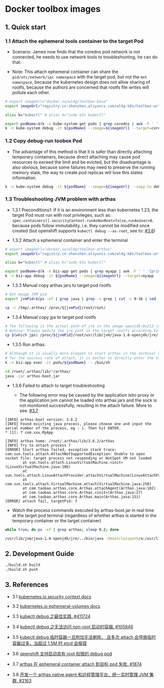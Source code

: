 # Docker toolbox images

## 1. Quick start

### 1.1 Attach the ephemeral tools container to the target Pod

- Scenario: James now finds that the coredns pod network is not connected,
he needs to use network tools to troubleshooting, he can do that.

- Note: This attach ephemeral container can share the `pid/utc/network/ipc namespace` with the
target pod, but not the `mnt namespace`, because the kubernetes design does not allow sharing of rootfs,
because the authors are concerned that rootfs file writes will pollute each other.

```bash
# export imageUrl="docker.io/wl4g/toolbox-base"
export imageUrl="registry.cn-shenzhen.aliyuncs.com/wl4g-k8s/toolbox-arthas"

alias k="kubectl" # alias k="sudo k3s kubectl"

export podName=$(k -n kube-system get pods | grep coredns | awk -F ' ' '{print $1}')
k -n kube-system debug -it ${podName} --image=${imageUrl} --target=coredns
```

### 1.2 Copy debug-run toobox Pod

- The advantage of this method is that it is safer than directly attaching temporary containers, because direct attaching
may cause pod resources to exceed the limit and be evicted, but the disadvantage is also obvious, because some failures
may need to preserve the running memory state, the way to create pod replicas will lose this states information.

```bash
k -n kube-system debug -it ${podName} --image=${imageUrl} --copy-to debug-pod --share-processes
```

### 1.3 Troubleshooting JVM problem with arthas

- 1.3.1 Preconditions1: If it is an environment less than kubernetes 1.23, the target Pod must run with root privileges, such as: `spec.containers[].securityContext.runAsNonRoot=false,runAsUser=0`. because pods follow immutability, i.e. they cannot be modified once created (but openshift supports `kubectl debug --as-root`, see to: [#3.6](#3.6))

- 1.3.2 Attach a ephemeral container and enter the terminal

```bash
# export imageUrl="docker.io/wl4g/toolbox-arthas"
export imageUrl="registry.cn-shenzhen.aliyuncs.com/wl4g-k8s/toolbox-arthas"

alias k="kubectl" # alias k="sudo k3s kubectl"

export podName=$(k -n biz-app get pods | grep myapp | awk -F ' ' '{print $1}')
k -n biz-app debug -it ${podName} --image=${imageUrl} --target=myapp
```

- 1.3.3 Manual copy arthas jars to target pod rootfs

```bash
# Get myapp JVM pid
export jvmPid=$(ps -ef | grep java | grep -v grep | cut -c 9-16 | sed 's/ //g')

cp -r /tmp/.arthas/ /proc/${jvmPid}/root/root/
```

- 1.3.4 Manual copy jps to target pod rootfs

```bash
# The following is the actual path of jre in the image openjdk:8u212-jre-alpine3.9
# Notice: Please modify the jre path in the target rootfs according to the actual path.
cp $(which jps) /proc/${jvmPid}/root/usr/lib/jvm/java-1.8-openjdk/jre/../lib/
```

- 1.3.5 Run arthas.

```bash
# Although it is usually more elegant to start arthas in the terminal of the debug ephemeral container,
# for the success rate of attach, it is better to directly enter the target pod to start arthas.
k -n biz-app exec -it pods/${podName} -- /bin/sh

cd /root/.arthas/lib/*/arthas/
java -jar arthas-boot.jar
```

- 1.3.6 Failed to attach to target troubleshooting

  - The following error may be caused by the application istio proxy or the application jvm cannot be loaded into
arthas jars and the sock is not monitored successfully, resulting in the attach failure. More to see: [#3.7](#3.7)

```log
[INFO] arthas-boot version: 3.6.2
[INFO] Found existing java process, please choose one and input the serial number of the process, eg : 1. Then hit ENTER.
* [1]: 7 com.xxx.MyApp

[INFO] arthas home: /root/.arthas/lib/3.6.2/arthas
[INFO] Try to attach process 7
[ERROR] Start arthas failed, exception stack trace: 
com.sun.tools.attach.AttachNotSupportedException: Unable to open socket file: target process not responding or HotSpot VM not loaded
        at sun.tools.attach.LinuxVirtualMachine.<init>(LinuxVirtualMachine.java:106)
        at sun.tools.attach.LinuxAttachProvider.attachVirtualMachine(LinuxAttachProvider.java:78)
        at com.sun.tools.attach.VirtualMachine.attach(VirtualMachine.java:250)
        at com.taobao.arthas.core.Arthas.attachAgent(Arthas.java:102)
        at com.taobao.arthas.core.Arthas.<init>(Arthas.java:27)
        at com.taobao.arthas.core.Arthas.main(Arthas.java:151)
[ERROR] attach fail, targetPid: 7
```

- Watch the process commands executed by arthas-boot.jar in real time at the target pod terminal (regardless of whether arthas is
started in the temporary container or the target container)

```bash
while true; do ps -ef | grep arthas; sleep 0.2; done

/usr/lib/jvm/java-1.8-openjdk/jre/../bin/java -Xbootclasspath/a:/usr/lib/jvm/java-1.8-openjdk/jre/../lib/tools.jar -jar /root/.arthas/lib/3.6.2/arthas/arthas-core.jar -pid 7 -core /root/.arthas/lib/3.6.2/arthas/arthas-core.jar -agent /root/.arthas/lib/3.6.2/arthas/arthas-agent.jar
```

## 2. Development Guide

```bash
./build.sh build
./build.sh push
```

## 3. References

- 3.1 [kubernetes.io security context docs](https://kubernetes.io/zh-cn/docs/tasks/configure-pod-container/security-context/)

- 3.2 [kubernetes.io ephemeral-volumes docs](https://kubernetes.io/zh-cn/docs/concepts/storage/ephemeral-volumes/)

- 3.3 [kubectl debug 之最佳实践. #411724](https://www.modb.pro/db/411724)

- 3.4 [kubectl debug 之无法访问 non-root 启动的容器. #105846](https://github.com/kubernetes/kubernetes/issues/105846)

- 3.5 [kubectl debug 临时容器一旦附加无法删除， 且多次 attach 会导致临时容器过多，当超过 1.5M 时 etcd 会报错](https://github.com/kubernetes/kubernetes/issues/84764#issuecomment-1124885813)

- 3.6 [openshift 支持启动具有 root 权限的 debug pod](https://access.redhat.com/documentation/zh-cn/openshift_container_platform/4.6/html/support/starting-debug-pods-with-root-access_investigating-pod-issues)

- 3.7 [arthas 在 ephemeral container attach 到目标 pod 失败. #1874](https://github.com/alibaba/arthas/issues/1874)

- 3.8 [开发一个 arthas native agent 和远程管理平台，统一实时管理 JVM 集群. #2163](https://github.com/alibaba/arthas/issues/2163)
